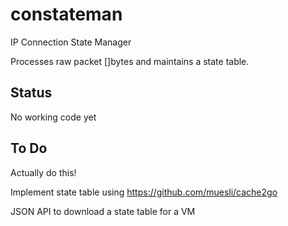 # constateman
IP Connection State Manager

Processes raw packet []bytes and maintains a state table.

## Status
No working code yet

## To Do
Actually do this!

Implement state table using https://github.com/muesli/cache2go

JSON API to download a state table for a VM
